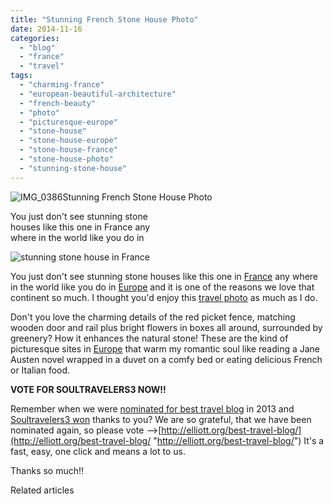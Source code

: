 ```yaml
---
title: "Stunning French Stone House Photo"
date: 2014-11-16
categories: 
  - "blog"
  - "france"
  - "travel"
tags: 
  - "charming-france"
  - "european-beautiful-architecture"
  - "french-beauty"
  - "photo"
  - "picturesque-europe"
  - "stone-house"
  - "stone-house-europe"
  - "stone-house-france"
  - "stone-house-photo"
  - "stunning-stone-house"
---
```


![IMG_0386](https://pub-ac94b3f306b24c0dba4238943c97f2e1.r2.dev/6a00e5502a9507883301b7c707ae45970b.jpg)Stunning French Stone House Photo  
  
You just don't see stunning stone  
houses like this one in France any  
where in the world like you do in

<!--more-->  
![stunning stone house in France](https://pub-ac94b3f306b24c0dba4238943c97f2e1.r2.dev/6a00e5502a9507883301bb07acf3bb970d.png)  
  
You just don't see stunning stone houses like this one in [France](https://pub-ac94b3f306b24c0dba4238943c97f2e1.r2.dev/france/ "travel france tips") any where in the world like you do in [Europe](https://pub-ac94b3f306b24c0dba4238943c97f2e1.r2.dev/2010/05/camping-europe-in-a-motorhome-rv-5-best-sites-roadtrip-europe-family-travel-budget-best-price.html "camping Europe, best sites") and it is one of the reasons we love that continent so much. I thought you'd enjoy this [travel photo](https://pub-ac94b3f306b24c0dba4238943c97f2e1.r2.dev/2012/12/the-ultimate-travel-photo.html "travel photo") as much as I do.  
  
Don't you love the charming details of the red picket fence, matching wooden door and rail plus bright flowers in boxes all around, surrounded by greenery? How it enhances the natural stone! These are the kind of picturesque sites in [Europe](https://pub-ac94b3f306b24c0dba4238943c97f2e1.r2.dev/2012/09/europe-road-trip-a-drive-through-france-provence-to-dordogne-via-photos-family-travel.html "road trip Europe") that warm my romantic soul like reading a Jane Austen novel wrapped in a duvet on a comfy bed or eating delicious French or Italian food.  
  
**VOTE FOR SOULTRAVELERS3 NOW!!**  
  
Remember when we were [nominated for best travel blog](https://pub-ac94b3f306b24c0dba4238943c97f2e1.r2.dev/2012/11/yea-soultravelers3-nominated-for-favorite-travel-blogger.html "soultravelers3 best travel blog") in 2013 and [Soultravelers3 won](https://pub-ac94b3f306b24c0dba4238943c97f2e1.r2.dev/2013/01/top-travel-bloggers-of-2013-soultravelers3-wins-.html "soultravelers3 won best travel blog") thanks to you? We are so grateful, that we have been nominated again, so please vote -->[http://elliott.org/best-travel-blog/](http://elliott.org/best-travel-blog/ "http://elliott.org/best-travel-blog/") It's a fast, easy, one click and means a lot to us.  
  
Thanks so much!!  
  

Related articles

